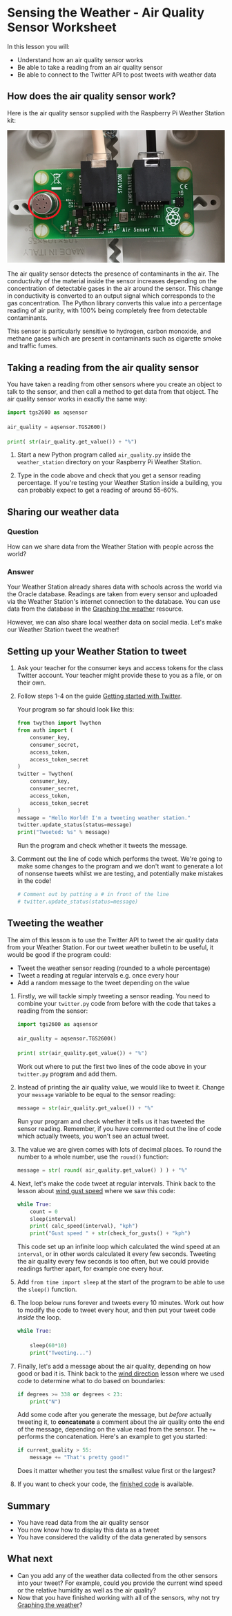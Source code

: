 # Sensing the Weather - Air Quality Sensor Worksheet

In this lesson you will:

- Understand how an air quality sensor works
- Be able to take a reading from an air quality sensor
- Be able to connect to the Twitter API to post tweets with weather data

## How does the air quality sensor work?

Here is the air quality sensor supplied with the Raspberry Pi Weather Station kit:

![Air Quality Sensor](images/air_quality_sensor.png)

The air quality sensor detects the presence of contaminants in the air. The conductivity of the material inside the sensor increases depending on the concentration of detectable gases in the air around the sensor. This change in conductivity is converted to an output signal which corresponds to the gas concentration. The Python library converts this value into a percentage reading of air purity, with 100% being completely free from detectable contaminants.

This sensor is particularly sensitive to hydrogen, carbon monoxide, and methane gases which are present in contaminants such as cigarette smoke and traffic fumes.


## Taking a reading from the air quality sensor

You have taken a reading from other sensors where you create an object to talk to the sensor, and then call a method to get data from that object. The air quality sensor works in exactly the same way:

```python
import tgs2600 as aqsensor

air_quality = aqsensor.TGS2600()

print( str(air_quality.get_value()) + "%")
```

1. Start a new Python program called `air_quality.py` inside the `weather_station` directory on your Raspberry Pi Weather Station.

1. Type in the code above and check that you get a sensor reading percentage. If you're testing your Weather Station inside a building, you can probably expect to get a reading of around 55-60%.

## Sharing our weather data

### Question

How can we share data from the Weather Station with people across the world?

### Answer

Your Weather Station already shares data with schools across the world via the Oracle database. Readings are taken from every sensor and uploaded via the Weather Station's internet connection to the database. You can use data from the database in the [Graphing the weather](https://www.raspberrypi.org/learning/graphing-the-weather/) resource.

However, we can also share local weather data on social media. Let's make our Weather Station tweet the weather!

## Setting up your Weather Station to tweet

1. Ask your teacher for the consumer keys and access tokens for the class Twitter account. Your teacher might provide these to you as a file, or on their own.

1. Follow steps 1-4 on the guide [Getting started with Twitter](https://www.raspberrypi.org/learning/getting-started-with-the-twitter-api/worksheet/).

	Your program so far should look like this:

	```python
	from twython import Twython
	from auth import (
	    consumer_key,
	    consumer_secret,
	    access_token,
	    access_token_secret
	)
	twitter = Twython(
	    consumer_key,
	    consumer_secret,
	    access_token,
	    access_token_secret
	)
	message = "Hello World! I'm a tweeting weather station."
	twitter.update_status(status=message)
	print("Tweeted: %s" % message)
	```

	Run the program and check whether it tweets the message.

1. Comment out the line of code which performs the tweet. We're going to make some changes to the program and we don't want to generate a lot of nonsense tweets whilst we are testing, and potentially make mistakes in the code!

	```python
	# Comment out by putting a # in front of the line
	# twitter.update_status(status=message)
	```

## Tweeting the weather

The aim of this lesson is to use the Twitter API to tweet the air quality data from your Weather Station. For our tweet weather bulletin to be useful, it would be good if the program could:

- Tweet the weather sensor reading (rounded to a whole percentage)
- Tweet a reading at regular intervals e.g. once every hour
- Add a random message to the tweet depending on the value

1. Firstly, we will tackle simply tweeting a sensor reading. You need to combine your `twitter.py` code from before with the code that takes a reading from the sensor:

	```python
	import tgs2600 as aqsensor

	air_quality = aqsensor.TGS2600()

	print( str(air_quality.get_value()) + "%")
	```

	Work out where to put the first two lines of the code above in your `twitter.py` program and add them.

1. Instead of printing the air quality value, we would like to tweet it. Change your `message` variable to be equal to the sensor reading:

	```python
	message = str(air_quality.get_value()) + "%"
	```

	Run your program and check whether it tells us it has tweeted the sensor reading. Remember, if you have commented out the line of code which actually tweets, you won't see an actual tweet.

1. The value we are given comes with lots of decimal places. To round the number to a whole number, use the `round()` function:

	```python
	message = str( round( air_quality.get_value() ) ) + "%"
	```

1. Next, let's make the code tweet at regular intervals. Think back to the lesson about [wind gust speed](../lesson-3/worksheet.md) where we saw this code:

	```python
	while True:
        count = 0
        sleep(interval)
        print( calc_speed(interval), "kph")
        print("Gust speed " + str(check_for_gusts() + "kph")
    ```

    This code set up an infinite loop which calculated the wind speed at an `interval`, or in other words calculated it every few seconds. Tweeting the air quality every few seconds is too often, but we could provide readings further apart, for example one every hour.

1. Add `from time import sleep` at the start of the program to be able to use the `sleep()` function.

1. The loop below runs forever and tweets every 10 minutes. Work out how to modify the code to tweet every hour, and then put your tweet code *inside* the loop.

	```python
	while True:

	    sleep(60*10)
	    print("Tweeting...")
    ```

1. Finally, let's add a message about the air quality, depending on how good or bad it is. Think back to the [wind direction](wind_direction/worksheet.md) lesson where we used code to determine what to do based on boundaries:

	```python
	if degrees >= 338 or degrees < 23:
    	print("N")
    ```

	Add some code after you generate the message, but *before* actually tweeting it, to **concatenate** a comment about the air quality onto the end of the message, depending on the value read from the sensor. The `+=` performs the concatenation. Here's an example to get you started:

	```python
	if current_quality > 55:
        message += "That's pretty good!"
    ```

    Does it matter whether you test the smallest value first or the largest?

1. If you want to check your code, the [finished code](code/tweeting_weather_station.py) is available.

## Summary

- You have read data from the air quality sensor
- You now know how to display this data as a tweet
- You have considered the validity of the data generated by sensors

## What next

- Can you add any of the weather data collected from the other sensors into your tweet? For example, could you provide the current wind speed or the relative humidity as well as the air quality?
- Now that you have finished working with all of the sensors, why not try [Graphing the weather](https://www.raspberrypi.org/learning/graphing-the-weather/)?
